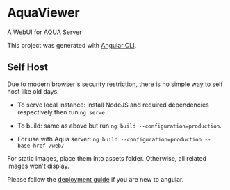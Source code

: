 # AquaViewer

A WebUI for AQUA Server

This project was generated with [Angular CLI](https://github.com/angular/angular-cli).

## Self Host
Due to modern browser's security restriction, there is no simple way to self host like old days.

- To serve local instance: install NodeJS and required dependencies respectively then run `ng serve`.

- To build: same as above but run `ng build --configuration=production`.

- For use with Aqua server: `ng build --configuration=production --base-href /web/`

For static images, place them into assets folder. Otherwise, all related images won't display.

Please follow the [deployment guide](https://angular.io/guide/deployment) if you are new to angular.
